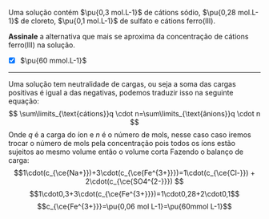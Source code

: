Uma solução contém $\pu{0,3 mol.L-1}$ de cátions sódio, $\pu{0,28 mol.L-1}$ de cloreto, $\pu{0,1 mol.L-1}$ de sulfato e cátions ferro(III).

**Assinale** a alternativa que mais se aproxima da concentração de cátions ferro(III) na solução.

- [x] $\pu{60 mmol.L-1}$

---

Uma solução tem neutralidade de cargas, ou seja a soma das cargas positivas é igual a das negativas, podemos traduzir isso na seguinte equação:
$$
    \sum\limits_{\text{cátions}}q \cdot n=\sum\limits_{\text{ânions}}q \cdot n
$$
Onde $q$ é a carga do íon e $n$ é o número de mols, nesse caso caso iremos trocar o número de mols pela concentração pois todos os íons estão sujeitos ao mesmo volume então o volume corta
Fazendo o balanço de carga:
$$1\cdot(c_{\ce{Na+}})+3\cdot(c_{\ce{Fe^{3+}}})=1\cdot(c_{\ce{Cl-}}) + 2\cdot(c_{\ce{SO4^{2-}}}) $$
$$1\cdot0,3+3\cdot(c_{\ce{Fe^{3+}}})=1\cdot0,28+2\cdot0,1$$
$$c_{\ce{Fe^{3+}}}=\pu{0,06 mol L-1}=\pu{60mmol L-1}$$

